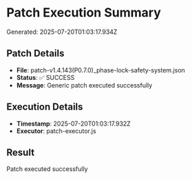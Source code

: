 # Patch Execution Summary
Generated: 2025-07-20T01:03:17.934Z

## Patch Details
- **File**: patch-v1.4.143(P0.7.0)_phase-lock-safety-system.json
- **Status**: ✅ SUCCESS
- **Message**: Generic patch executed successfully

## Execution Details
- **Timestamp**: 2025-07-20T01:03:17.932Z
- **Executor**: patch-executor.js

## Result
Patch executed successfully
